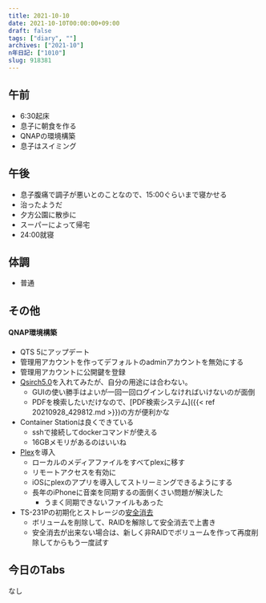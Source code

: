 ```yaml
---
title: 2021-10-10
date: 2021-10-10T00:00:00+09:00
draft: false
tags: ["diary", ""]
archives: ["2021-10"]
n年日記: ["1010"]
slug: 918381
---
```

## 午前
- 6:30起床
- 息子に朝食を作る
- QNAPの環境構築
- 息子はスイミング
## 午後
- 息子腹痛で調子が悪いとのことなので、15:00ぐらいまで寝かせる
- 治ったようだ
- 夕方公園に散歩に
- スーパーによって帰宅
- 24:00就寝
## 体調
- 普通
## その他
#### QNAP環境構築
- QTS 5にアップデート
- 管理用アカウントを作ってデフォルトのadminアカウントを無効にする
- 管理用アカウントに公開鍵を登録
- [Qsirch5.0](https://www.qnap.com/ja-jp/software/qsirch)を入れてみたが、自分の用途には合わない。
  - GUIの使い勝手はよいが一回一回ログインしなければいけないのが面倒
  - PDFを検索したいだけなので、[PDF検索システム]({{< ref 20210928_429812.md >}})の方が便利かな
- Container Stationは良くできている
  - sshで接続してdockerコマンドが使える
  - 16GBメモリがあるのはいいね
- [Plex](https://www.plex.tv/ja/)を導入
  - ローカルのメディアファイルをすべてplexに移す
  - リモートアクセスを有効に
  - iOSにplexのアプリを導入してストリーミングできるようにする
  - 長年のiPhoneに音楽を同期するの面倒くさい問題が解決した
    - うまく同期できないファイルもあった
- TS-231Pの初期化とストレージの[安全消去](https://docs.qnap.com/nas-outdated/QTS4.3.5/jp/GUID-13D75E00-2CED-47B6-B626-EA991E0EE23C.html)
  - ボリュームを削除して、RAIDを解除して安全消去で上書き
  - 安全消去が出来ない場合は、新しく非RAIDでボリュームを作って再度削除してからもう一度試す
## 今日のTabs
なし